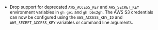 
- Drop support for deprecated `AWS_ACCESS_KEY` and `AWS_SECRET_KEY` environment variables in `gh gei` and `gh bbs2gh`. The AWS S3 credentials can now be configured using the `AWS_ACCESS_KEY_ID` and `AWS_SECRET_ACCESS_KEY` variables or command line arguments.